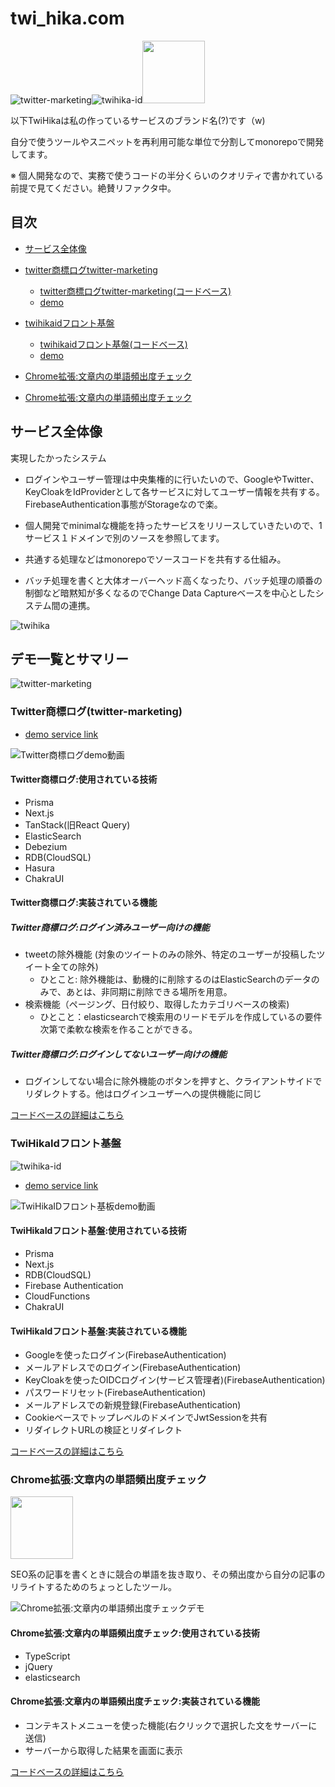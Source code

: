 # twi_hika.com

![twitter-marketing](https://storage.googleapis.com/pubic-image-for-twi-hika-chrome-extension/penguine_twitter_marketing%20(1).png)![twihika-id](https://storage.googleapis.com/pubic-image-for-twi-hika-chrome-extension/penguine_id_logo.png)<img src="https://storage.googleapis.com/pubic-image-for-twi-hika-chrome-extension/Chrome-logo.png" width="100" />


以下TwiHikaは私の作っているサービスのブランド名(?)です（w)

自分で使うツールやスニペットを再利用可能な単位で分割してmonorepoで開発してます。

※ 個人開発なので、実務で使うコードの半分くらいのクオリティで書かれている前提で見てください。絶賛リファクタ中。

## 目次

- [サービス全体像](#サービス全体像)
- [twitter商標ログtwitter-marketing](#twitter商標ログtwitter-marketing)
  - [twitter商標ログtwitter-marketing(コードベース)](/apps/twitter-marketing)
  - [demo](https://twitter-marketing.twi-hika.com)

- [twihikaidフロント基盤](#twihikaidフロント基盤)
  - [twihikaidフロント基盤(コードベース)](/apps/id)
  - [demo](https://id.twi-hika.com)

- [Chrome拡張:文章内の単語頻出度チェック](#chrome拡張文章内の単語頻出度チェック)
- [Chrome拡張:文章内の単語頻出度チェック](#chrome拡張文章内の単語頻出度チェック)

## サービス全体像

実現したかったシステム

- ログインやユーザー管理は中央集権的に行いたいので、GoogleやTwitter、KeyCloakをIdProviderとして各サービスに対してユーザー情報を共有する。FirebaseAuthentication事態がStorageなので楽。

- 個人開発でminimalな機能を持ったサービスをリリースしていきたいので、1サービス１ドメインで別のソースを参照してます。

- 共通する処理などはmonorepoでソースコードを共有する仕組み。

- バッチ処理を書くと大体オーバーヘッド高くなったり、バッチ処理の順番の制御など暗黙知が多くなるのでChange Data Captureベースを中心としたシステム間の連携。

![twihika](https://storage.googleapis.com/pubic-image-for-twi-hika-chrome-extension/twihikaall_over.svg)


## デモ一覧とサマリー

![twitter-marketing](https://storage.googleapis.com/pubic-image-for-twi-hika-chrome-extension/penguine_twitter_marketing%20(1).png)

### Twitter商標ログ(twitter-marketing)
- [demo service link](https://twitter-marketing.twi-hika.com)


![Twitter商標ログdemo動画](https://storage.googleapis.com/pubic-image-for-twi-hika-chrome-extension/Kapture%202022-10-10%20at%2002.18.08.gif)

#### Twitter商標ログ:使用されている技術

- Prisma
- Next.js
- TanStack(旧React Query)
- ElasticSearch
- Debezium
- RDB(CloudSQL)
- Hasura
- ChakraUI

#### Twitter商標ログ:実装されている機能

##### Twitter商標ログ:ログイン済みユーザー向けの機能

- tweetの除外機能 (対象のツイートのみの除外、特定のユーザーが投稿したツイート全ての除外)
  - ひとこと: 除外機能は、動機的に削除するのはElasticSearchのデータのみで、あとは、非同期に削除できる場所を用意。
- 検索機能（ページング、日付絞り、取得したカテゴリベースの検索)
  - ひとこと：elasticsearchで検索用のリードモデルを作成しているの要件次第で柔軟な検索を作ることができる。

##### Twitter商標ログ:ログインしてないユーザー向けの機能

- ログインしてない場合に除外機能のボタンを押すと、クライアントサイドでリダレクトする。他はログインユーザーへの提供機能に同じ

[コードベースの詳細はこちら](/apps/twitter-marketing)



### TwiHikaIdフロント基盤

![twihika-id](https://storage.googleapis.com/pubic-image-for-twi-hika-chrome-extension/penguine_id_logo.png)


- [demo service link](https://id.twi-hika.com)


![TwiHikaIDフロント基板demo動画](https://storage.googleapis.com/pubic-image-for-twi-hika-chrome-extension/Kapture%202022-10-10%20at%2002.02.44.gif)

#### TwiHikaIdフロント基盤:使用されている技術

- Prisma
- Next.js
- RDB(CloudSQL)
- Firebase Authentication
- CloudFunctions
- ChakraUI


#### TwiHikaIdフロント基盤:実装されている機能

- Googleを使ったログイン(FirebaseAuthentication)
- メールアドレスでのログイン(FirebaseAuthentication)
- KeyCloakを使ったOIDCログイン(サービス管理者)(FirebaseAuthentication)
- パスワードリセット(FirebaseAuthentication)
- メールアドレスでの新規登録(FirebaseAuthentication)
- CookieベースでトップレベルのドメインでJwtSessionを共有
- リダイレクトURLの検証とリダイレクト

[コードベースの詳細はこちら](/apps/id)


### Chrome拡張:文章内の単語頻出度チェック

<img src="https://storage.googleapis.com/pubic-image-for-twi-hika-chrome-extension/Chrome-logo.png" width="100" />

SEO系の記事を書くときに競合の単語を抜き取り、その頻出度から自分の記事のリライトするためのちょっとしたツール。

![Chrome拡張:文章内の単語頻出度チェックデモ](https://storage.googleapis.com/pubic-image-for-twi-hika-chrome-extension/Kapture%202022-10-10%20at%2002.55.54.gif)

#### Chrome拡張:文章内の単語頻出度チェック:使用されている技術

- TypeScript
- jQuery
- elasticsearch

#### Chrome拡張:文章内の単語頻出度チェック:実装されている機能

- コンテキストメニューを使った機能(右クリックで選択した文をサーバーに送信)
- サーバーから取得した結果を画面に表示

[コードベースの詳細はこちら](/chrome-extension)
